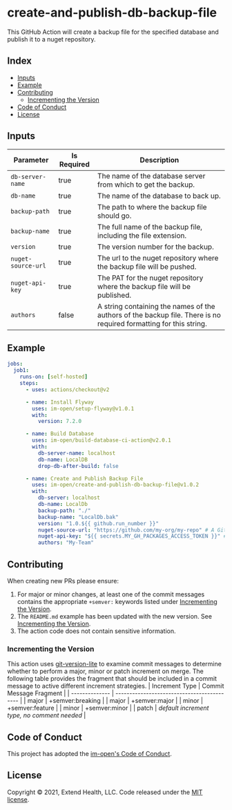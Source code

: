 # create-and-publish-db-backup-file

This GitHub Action will create a backup file for the specified database and publish it to a nuget repository.  

## Index

- [Inputs](#inputs)
- [Example](#example)
- [Contributing](#contributing)
	- [Incrementing the Version](#incrementing-the-version)
- [Code of Conduct](#code-of-conduct)
- [License](#license)    

## Inputs
| Parameter          | Is Required | Description                                                                                                       |
| ------------------ | ----------- | ----------------------------------------------------------------------------------------------------------------- |
| `db-server-name`   | true        | The name of the database server from which to get the backup.                                                     |
| `db-name`          | true        | The name of the database to back up.                                                                              |
| `backup-path`      | true        | The path to where the backup file should go.                                                                      |
| `backup-name`      | true        | The full name of the backup file, including the file extension.                                                   |
| `version`          | true        | The version number for the backup.                                                                                |
| `nuget-source-url` | true        | The url to the nuget repository where the backup file will be pushed.                                             |
| `nuget-api-key`    | true        | The PAT for the nuget repository where the backup file will be published.                                         |
| `authors`          | false       | A string containing the names of the authors of the backup file. There is no required formatting for this string. |

## Example

```yml
jobs:
  job1:
    runs-on: [self-hosted]
    steps:
      - uses: actions/checkout@v2

      - name: Install Flyway
        uses: im-open/setup-flyway@v1.0.1
        with:
          version: 7.2.0

      - name: Build Database
        uses: im-open/build-database-ci-action@v2.0.1
        with:
          db-server-name: localhost
          db-name: LocalDB
          drop-db-after-build: false

      - name: Create and Publish Backup File
        uses: im-open/create-and-publish-db-backup-file@v1.0.2
        with:
          db-server: localhost
          db-name: LocalDb
          backup-path: "./"
          backup-name: "LocalDb.bak"
          version: "1.0.${{ github.run_number }}"
          nuget-source-url: "https://github.com/my-org/my-repo" # A GitHub packages url
          nuget-api-key: "${{ secrets.MY_GH_PACKAGES_ACCESS_TOKEN }}" # A token that has access to publish packages
          authors: "My-Team"
```


## Contributing

When creating new PRs please ensure:
1. For major or minor changes, at least one of the commit messages contains the appropriate `+semver:` keywords listed under [Incrementing the Version](#incrementing-the-version).
2. The `README.md` example has been updated with the new version.  See [Incrementing the Version](#incrementing-the-version).
3. The action code does not contain sensitive information.

### Incrementing the Version

This action uses [git-version-lite] to examine commit messages to determine whether to perform a major, minor or patch increment on merge.  The following table provides the fragment that should be included in a commit message to active different increment strategies.
| Increment Type | Commit Message Fragment                     |
| -------------- | ------------------------------------------- |
| major          | +semver:breaking                            |
| major          | +semver:major                               |
| minor          | +semver:feature                             |
| minor          | +semver:minor                               |
| patch          | *default increment type, no comment needed* |

## Code of Conduct

This project has adopted the [im-open's Code of Conduct](https://github.com/im-open/.github/blob/master/CODE_OF_CONDUCT.md).

## License

Copyright &copy; 2021, Extend Health, LLC. Code released under the [MIT license](LICENSE).

[git-version-lite]: https://github.com/im-open/git-version-lite